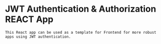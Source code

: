 # JWT Authentication & Authorization REACT App

    This React app can be used as a template for Frontend for more robust apps using JWT authentication.
